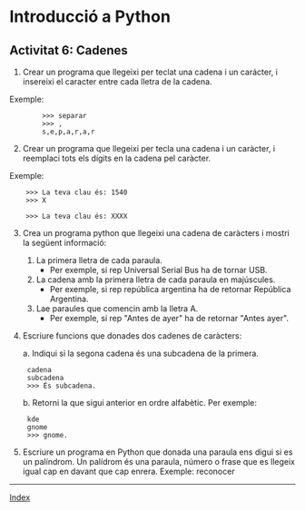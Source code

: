 # Introducció a Python
## Activitat 6: Cadenes

1. Crear un programa que llegeixi per teclat una cadena i un carácter, i insereixi el caracter entre cada lletra de la cadena.
   
Exemple:

			>>> separar
			>>> , 
			s,e,p,a,r,a,r

2. Crear un programa que llegeixi per tecla una cadena i un caràcter, i reemplaci tots els dígits en la cadena pel caràcter. 

Exemple: 

		>>> La teva clau és: 1540 
		>>> X 
	
		>>> La teva clau és: XXXX

3. Crea un programa python que llegeixi una cadena de caràcters i mostri la següent informació:

   1. La primera lletra de cada paraula. 
   		* Per exemple, si rep Universal Serial Bus ha de tornar USB.
   2. La cadena amb la primera lletra de cada paraula en majúscules. 
   		* Per exemple, si rep república argentina ha de retornar República Argentina.
   3. Lae paraules que comencin amb la lletra A. 
   		* Per exemple, si rep "Antes de ayer" ha de retornar "Antes ayer".

4. Escriure funcions que donades dos cadenes de caràcters:

   a. Indiqui si la segona cadena és una subcadena de la primera. 

	  	cadena 
	 	subcadena
	  	>>> És subcadena.

   b. Retorni la que sigui anterior en ordre alfabètic. 
  	Per exemple:
	
  	  	kde
	  	gnome 
	  	>>> gnome.

5. Escriure un programa en Python que donada una paraula ens digui si es un palíndrom. Un palídrom és una paraula, número o frase que es llegeix igual cap en davant que cap enrera. Exemple: reconocer

***
[Index](../../../README.md)

